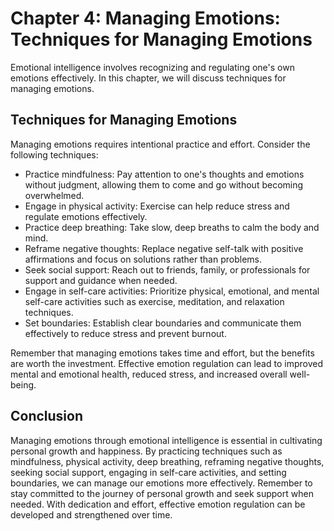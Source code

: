 Chapter 4: Managing Emotions: Techniques for Managing Emotions
==============================================================

Emotional intelligence involves recognizing and regulating one's own emotions effectively. In this chapter, we will discuss techniques for managing emotions.

Techniques for Managing Emotions
--------------------------------

Managing emotions requires intentional practice and effort. Consider the following techniques:

* Practice mindfulness: Pay attention to one's thoughts and emotions without judgment, allowing them to come and go without becoming overwhelmed.
* Engage in physical activity: Exercise can help reduce stress and regulate emotions effectively.
* Practice deep breathing: Take slow, deep breaths to calm the body and mind.
* Reframe negative thoughts: Replace negative self-talk with positive affirmations and focus on solutions rather than problems.
* Seek social support: Reach out to friends, family, or professionals for support and guidance when needed.
* Engage in self-care activities: Prioritize physical, emotional, and mental self-care activities such as exercise, meditation, and relaxation techniques.
* Set boundaries: Establish clear boundaries and communicate them effectively to reduce stress and prevent burnout.

Remember that managing emotions takes time and effort, but the benefits are worth the investment. Effective emotion regulation can lead to improved mental and emotional health, reduced stress, and increased overall well-being.

Conclusion
----------

Managing emotions through emotional intelligence is essential in cultivating personal growth and happiness. By practicing techniques such as mindfulness, physical activity, deep breathing, reframing negative thoughts, seeking social support, engaging in self-care activities, and setting boundaries, we can manage our emotions more effectively. Remember to stay committed to the journey of personal growth and seek support when needed. With dedication and effort, effective emotion regulation can be developed and strengthened over time.
